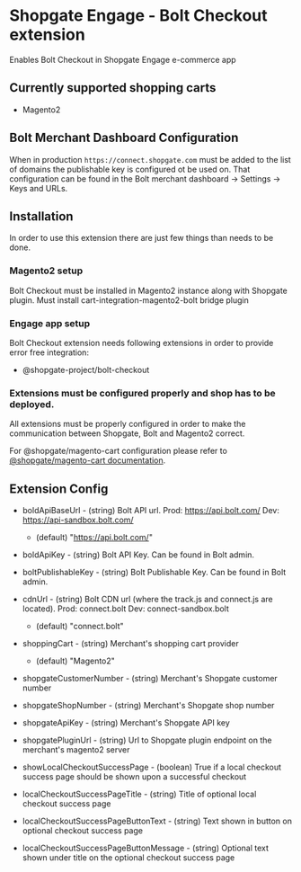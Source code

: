 # Shopgate Engage - Bolt Checkout extension
Enables Bolt Checkout in Shopgate Engage e-commerce app

## Currently supported shopping carts
- Magento2

## Bolt Merchant Dashboard Configuration
When in production `https://connect.shopgate.com` must be added to the list of domains the publishable key is configured ot be used on.
That configuration can be found in the Bolt merchant dashboard -> Settings -> Keys and URLs.

## Installation
In order to use this extension there are just few things than needs to be done.

### Magento2 setup
Bolt Checkout must be installed in Magento2 instance along with Shopgate plugin.
Must install cart-integration-magento2-bolt bridge plugin

### Engage app setup
Bolt Checkout extension needs following extensions in order to provide error free integration:
- @shopgate-project/bolt-checkout

### Extensions must be configured properly and shop has to be deployed.
All extensions must be properly configured in order to make the communication between Shopgate, Bolt and Magento2 correct.

For @shopgate/magento-cart configuration please refer to [@shopgate/magento-cart documentation](https://github.com/shopgate/ext-magento-cart).

## Extension Config
- boldApiBaseUrl - (string) Bolt API url. Prod: https://api.bolt.com/ Dev: https://api-sandbox.bolt.com/
    * (default) "https://api.bolt.com/"

- boldApiKey - (string) Bolt API Key. Can be found in Bolt admin.

- boltPublishableKey - (string) Bolt Publishable Key. Can be found in Bolt admin.

- cdnUrl - (string) Bolt CDN url (where the track.js and connect.js are located). Prod: connect.bolt Dev: connect-sandbox.bolt
    * (default) "connect.bolt"
    
- shoppingCart - (string) Merchant's shopping cart provider
    * (default) "Magento2"

- shopgateCustomerNumber - (string) Merchant's Shopgate customer number

- shopgateShopNumber - (string) Merchant's Shopgate shop number

- shopgateApiKey - (string) Merchant's Shopgate API key

- shopgatePluginUrl - (string) Url to Shopgate plugin endpoint on the merchant's magento2 server

- showLocalCheckoutSuccessPage - (boolean) True if a local checkout success page should be shown upon a successful checkout

- localCheckoutSuccessPageTitle - (string) Title of optional local checkout success page

- localCheckoutSuccessPageButtonText - (string) Text shown in button on optional checkout success page

- localCheckoutSuccessPageButtonMessage - (string) Optional text shown under title on the optional checkout success page
